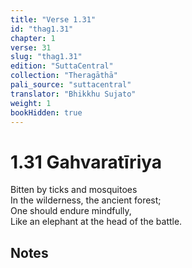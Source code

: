 ```yaml
---
title: "Verse 1.31"
id: "thag1.31"
chapter: 1
verse: 31
slug: "thag1.31"
edition: "SuttaCentral"
collection: "Theragāthā"
pali_source: "suttacentral"
translator: "Bhikkhu Sujato"
weight: 1
bookHidden: true
---
```


# 1.31 Gahvaratīriya

Bitten by ticks and mosquitoes  
In the wilderness, the ancient forest;  
One should endure mindfully,  
Like an elephant at the head of the battle.  

## Notes